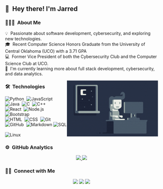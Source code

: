 ## 👋 &nbsp;Hey there! I'm Jarred

### 👨🏻‍💻 &nbsp;About Me

💡 &nbsp;Passionate about software development, cybersecurity, and exploring new technologies.\
🎓 &nbsp;Recent Computer Science Honors Graduate from the University of Central Oklahoma (UCO) with a 3.71 GPA\
💻 &nbsp;Former Vice President of both the Cybersecurity Club and the Computer Science Club at UCO.\
🌱 &nbsp;I'm currently learning more about full stack development, cybersecurity, and data analytics.


<img alt="Night Coding" src="https://raw.githubusercontent.com/pineconetree/pineconetree/master/assets/Night-Coding.gif" align="right"/>

### 🛠 &nbsp;Technologies

![Python](https://img.shields.io/badge/-Python-05122A?style=flat&logo=python)&nbsp;
![JavaScript](https://img.shields.io/badge/-JavaScript-05122A?style=flat&logo=javascript)&nbsp;
![Java](https://img.shields.io/badge/-Java-05122A?style=flat&logo=Java&logoColor=FFA518)&nbsp;
![C](https://img.shields.io/badge/-C-05122A?style=flat&logo=C&logoColor=A8B9CC)&nbsp;
![C++](https://img.shields.io/badge/-C++-05122A?style=flat&logo=C%2B%2B&logoColor=00599C)&nbsp;\
![React](https://img.shields.io/badge/-React-05122A?style=flat&logo=react)&nbsp;
![Node.js](https://img.shields.io/badge/-Node.js-05122A?style=flat&logo=node.js)&nbsp;
![Bootstrap](https://img.shields.io/badge/-Bootstrap-05122A?style=flat&logo=bootstrap&logoColor=563D7C)\
![HTML](https://img.shields.io/badge/-HTML-05122A?style=flat&logo=HTML5)&nbsp;
![CSS](https://img.shields.io/badge/-CSS-05122A?style=flat&logo=CSS3&logoColor=1572B6)&nbsp;
![Git](https://img.shields.io/badge/-Git-05122A?style=flat&logo=git)&nbsp;
![GitHub](https://img.shields.io/badge/-GitHub-05122A?style=flat&logo=github)&nbsp;
![Markdown](https://img.shields.io/badge/-Markdown-05122A?style=flat&logo=markdown)
![SQL](https://img.shields.io/badge/-SQL-05122A?style=flat&logo=sql)&nbsp;\
![Linux](https://img.shields.io/badge/-Linux-05122A?style=flat&logo=linux)&nbsp;


### ⚙️ &nbsp;GitHub Analytics

<p align="center">
<a href="https://github.com/pineconeTree">
  <img height="180em" src="https://github-readme-stats-eight-theta.vercel.app/api?username=pineconeTree&show_icons=true&theme=algolia&include_all_commits=true&count_private=true"/>
  <img height="180em" src="https://github-readme-stats-eight-theta.vercel.app/api/top-langs/?username=pineconeTree&layout=compact&langs_count=8&theme=algolia"/>
</a>
</p>

### 🤝🏻 &nbsp;Connect with Me

<p align="center">
<a href="https://www.pineconeTree.me"><img src="https://img.shields.io/badge/-pineconeTree.me-3423A6?style=flat&logo=Google-Chrome&logoColor=white"/></a>
<a href="www.linkedin.com/in/pineconetree"><img src="https://img.shields.io/badge/-Jarred%20Arthurs-0077B5?style=flat&logo=Linkedin&logoColor=white"/></a>
<a href="mailto:portfolio.wriggle349@passinbox.com"><img src="https://img.shields.io/badge/-Email-D14836?style=flat&logo=Gmail&logoColor=white"/></a>
</p>
